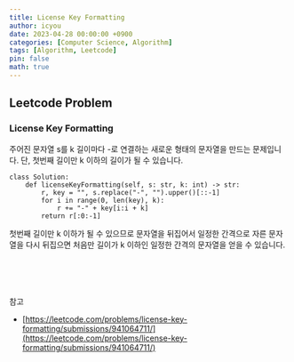 ```yaml
---
title: License Key Formatting
author: icyou
date: 2023-04-28 00:00:00 +0900
categories: [Computer Science, Algorithm]
tags: [Algorithm, Leetcode]
pin: false
math: true
---
```


## Leetcode Problem

### License Key Formatting
주어진 문자열 s를 k 길이마다 -로 연결하는 새로운 형태의 문자열을 만드는 문제입니다. 단, 첫번째 길이만 k 이하의 길이가 될 수 있습니다.

```
class Solution:
    def licenseKeyFormatting(self, s: str, k: int) -> str:
        r, key = "", s.replace("-", "").upper()[::-1]
        for i in range(0, len(key), k):
            r += "-" + key[i:i + k]
        return r[:0:-1]
```
첫번째 길이만 k 이하가 될 수 있으므로 문자열을 뒤집어서 일정한 간격으로 자른 문자열을 다시 뒤집으면 처음만 길이가 k 이하인 일정한 간격의 문자열을 얻을 수 있습니다.


<br/><br/><br/><br/>
참고 
- [https://leetcode.com/problems/license-key-formatting/submissions/941064711/](https://leetcode.com/problems/license-key-formatting/submissions/941064711/)